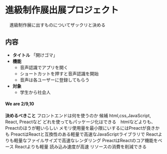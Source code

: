 # 進級制作展出展プロジェクト
　進級制作展に出すものについてザックリと決める


## 内容
- **タイトル**
    「開けゴマ」
- **機能**
    - 音声認識でアプリを開く
    - ショートカットを押すと音声認識を開始
    - 音声は各ユーザーに登録してもらう
- **対象**
    - 学生から社会人


#### We are 2/9,10

**決めるべきこと**
フロントエンドは何を使うのか
候補 html,css,JavaScript,  React, Preactなど
どれを使ってもパッケージ化はできる　htmlなどよりも、Preactのほうが軽いらしい
メモリ使用量を最小限にいするにはPreactが良きかも
PreactはReactと互換性のある軽量で高速なJavaScriptライブラリで
Reactよりも軽量なファイルサイズで高速なレンダリング
PreactはReactのコア機能をベース
Reactよりも軽量
読み込み速度が高速
リソースの消費を削減できる
